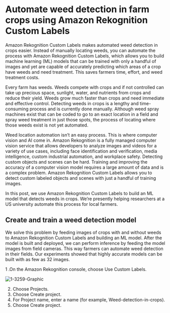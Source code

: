 # Automate weed detection in farm crops using Amazon Rekognition Custom Labels 

Amazon Rekognition Custom Labels makes automated weed detection in crops easier. Instead of manually locating weeds, you can automate the process with Amazon Rekognition Custom Labels, which allows you to build machine learning (ML) models that can be trained with only a handful of images and yet are capable of accurately predicting which areas of a crop have weeds and need treatment. This saves farmers time, effort, and weed treatment costs.

Every farm has weeds. Weeds compete with crops and if not controlled can take up precious space, sunlight, water, and nutrients from crops and reduce their yield. Weeds grow much faster than crops and need immediate and effective control. Detecting weeds in crops is a lengthy and time-consuming process and is currently done manually. Although weed spray machines exist that can be coded to go to an exact location in a field and spray weed treatment in just those spots, the process of locating where those weeds exist is not yet automated.

Weed location automation isn’t an easy process. This is where computer vision and AI come in. Amazon Rekognition is a fully managed computer vision service that allows developers to analyze images and videos for a variety of use cases, including face identification and verification, media intelligence, custom industrial automation, and workplace safety. Detecting custom objects and scenes can be hard. Training and improving the accuracy of a computer vision model requires a large amount of data and is a complex problem. Amazon Rekognition Custom Labels allows you to detect custom labeled objects and scenes with just a handful of training images.

In this post, we use Amazon Rekognition Custom Labels to build an ML model that detects weeds in crops. We’re presently helping researchers at a US university automate this process for local farmers.


## Create and train a weed detection model

We solve this problem by feeding images of crops with and without weeds to Amazon Rekognition Custom Labels and building an ML model. After the model is built and deployed, we can perform inference by feeding the model images from field cameras. This way farmers can automate weed detection in their fields. Our experiments showed that highly accurate models can be built with as few as 32 images.

1 .On the Amazon Rekognition console, choose Use Custom Labels.

![1-3259-Graphic](https://user-images.githubusercontent.com/23625821/120065517-f2aa0c00-c071-11eb-8d1f-b615f9c844f4.jpg)

2. Choose Projects.
3. Choose Create project.
4. For Project name, enter a name (for example, Weed-detection-in-crops).
5. Choose Create project.

